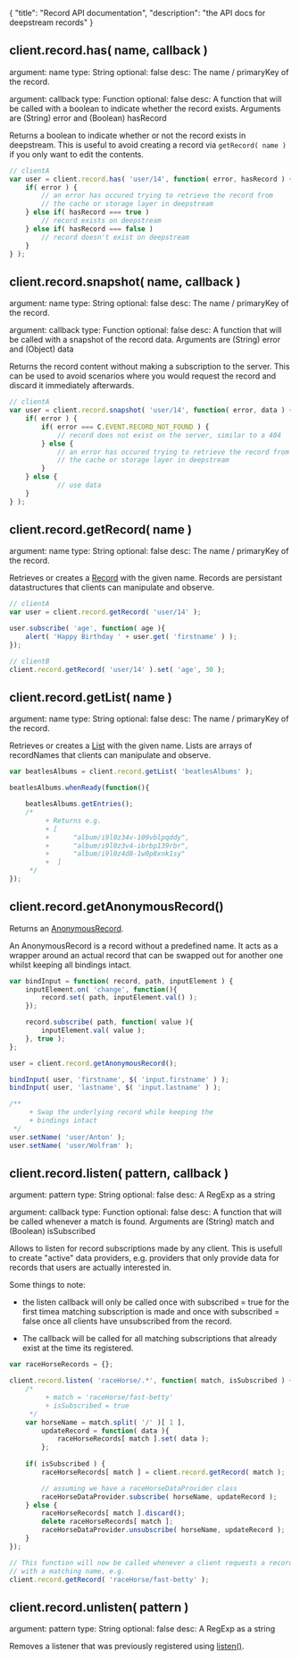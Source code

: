 {
	"title": "Record API documentation",
	"description": "the API docs for deepstream records"
}

client.record.has( name, callback )
--------------------------------
argument: name
type: String
optional: false
desc: The name / primaryKey of the record.

argument: callback
type: Function
optional: false
desc: A function that will be called with a boolean to indicate whether the record exists. Arguments are (String) error and (Boolean) hasRecord

Returns a boolean to indicate whether or not the record exists in deepstream. This is useful to avoid creating a record via `getRecord( name )` if you only want to edit the contents.

```javascript
// clientA
var user = client.record.has( 'user/14', function( error, hasRecord ) {
	if( error ) {
		// an error has occured trying to retrieve the record from 
		// the cache or storage layer in deepstream
	} else if( hasRecord === true )
		// record exists on deepstream
	} else if( hasRecord === false )
		// record doesn't exist on deepstream
	}
} );
```

client.record.snapshot( name, callback )
--------------------------------
argument: name
type: String
optional: false
desc: The name / primaryKey of the record.

argument: callback
type: Function
optional: false
desc: A function that will be called with a snapshot of the record data. Arguments are (String) error and (Object) data

Returns the record content without making a subscription to the server. This can be used to avoid scenarios where you would request the record and discard 
it immediately afterwards.

```javascript
// clientA
var user = client.record.snapshot( 'user/14', function( error, data ) {
	if( error ) {
		if( error === C.EVENT.RECORD_NOT_FOUND ) {
			// record does not exist on the server, similar to a 404
		} else {
			// an error has occured trying to retrieve the record from 
			// the cache or storage layer in deepstream
		}
	} else {
			// use data
	}
} );
```

client.record.getRecord( name )
--------------------------------
argument: name
type: String
optional: false
desc: The name / primaryKey of the record.

Retrieves or creates a [Record](record.html) with the given name. Records are persistant datastructures
that clients can manipulate and observe.

```javascript
// clientA
var user = client.record.getRecord( 'user/14' );

user.subscribe( 'age', function( age ){
	alert( 'Happy Birthday ' + user.get( 'firstname' ) );
});

// clientB
client.record.getRecord( 'user/14' ).set( 'age', 30 );
```

client.record.getList( name )
--------------------------------
argument: name
type: String
optional: false
desc: The name / primaryKey of the record.

Retrieves or creates a [List](list.html) with the given name. Lists are arrays of recordNames that clients
can manipulate and observe.

```javascript
var beatlesAlbums = client.record.getList( 'beatlesAlbums' );

beatlesAlbums.whenReady(function(){

	beatlesAlbums.getEntries();
	/*
		 + Returns e.g.
		 + [
		 +		"album/i9l0z34v-109vblpqddy", 
		 +		"album/i9l0z3v4-ibrbp139rbr", 
		 +		"album/i9l0z4d8-1w0p8xnk1sy" 
		 +	]
	 */
});
```

client.record.getAnonymousRecord()
--------------------------------
Returns an [AnonymousRecord](anonymous_record.html). 

An AnonymousRecord is a record without a predefined name. It
acts as a wrapper around an actual record that can
be swapped out for another one whilst keeping all bindings intact.

```javascript
var bindInput = function( record, path, inputElement ) {
	inputElement.on( 'change', function(){
		record.set( path, inputElement.val() );
	});

	record.subscribe( path, function( value ){
		inputElement.val( value );
	}, true );
};

user = client.record.getAnonymousRecord();

bindInput( user, 'firstname', $( 'input.firstname' ) );
bindInput( user, 'lastname', $( 'input.lastname' ) );

/**
	 + Swap the underlying record while keeping the
	 + bindings intact
 */
user.setName( 'user/Anton' );
user.setName( 'user/Wolfram' );
```


client.record.listen( pattern, callback )
--------------------------------
argument: pattern
type: String
optional: false
desc: A RegExp as a string

argument: callback
type: Function
optional: false
desc: A function that will be called whenever a match is found. Arguments are (String) match and (Boolean) isSubscribed

Allows to listen for record subscriptions made by any client. This
is usefull to create "active" data providers, e.g. providers that only provide
data for records that users are actually interested in.

Some things to note:

* the listen callback will only be called once with subscribed = true for the first timea matching subscription is made and once with subscribed = false once all clients have unsubscribed from the record.

* The callback will be called for all matching subscriptions that already exist at the time its registered.

```javascript
var raceHorseRecords = {};

client.record.listen( 'raceHorse/.*', function( match, isSubscribed ) {
	/*
		 + match = 'raceHorse/fast-betty'
		 + isSubscribed = true
	 */
	var horseName = match.split( '/' )[ 1 ],
		updateRecord = function( data ){
			raceHorseRecords[ match ].set( data );
		};
	
	if( isSubscribed ) {
		raceHorseRecords[ match ] = client.record.getRecord( match );

		// assuming we have a raceHorseDataProvider class
		raceHorseDataProvider.subscribe( horseName, updateRecord );
	} else {
		raceHorseRecords[ match ].discard();
		delete raceHorseRecords[ match ];
		raceHorseDataProvider.unsubscribe( horseName, updateRecord );
	}
});

// This function will now be called whenever a client requests a record
// with a matching name, e.g.
client.record.getRecord( 'raceHorse/fast-betty' );
```

client.record.unlisten( pattern )
--------------------------------
argument: pattern
type: String
optional: false
desc: A RegExp as a string

Removes a listener that was previously registered using <a href="#client.record.listen(pattern,callback)">listen()</a>.

</div>